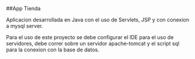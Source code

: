 ##App Tienda

Aplicacion desarrollada en Java con el uso de Servlets, JSP y con conexion a mysql server.

Para el uso de este proyecto se debe configurar el IDE para el uso de servidores,
debe correr sobre un servidor apache-tomcat y el script sql para la conexion con la base de datos.